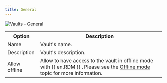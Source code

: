 ```yaml
---
title: General
---
```

![Vaults - General](/img/en/server/ServerOp8062.png)

<table>
	<tr>
		<th>
Option 
		</th>
		<th>
Description 
		</th>
	</tr>
	<tr>
		<td>
Name 
		</td>
		<td>
Vault's name. 
		</td>
	</tr>
	<tr>
		<td>
Description 
		</td>
		<td>
Vault's description. 
		</td>
	</tr>
	<tr>
		<td>
Allow offline 
		</td>
		<td>
Allow to have access to the vault in offline mode with {{ en.RDM }} . Please see the <a href="/https://helprdm.devolutions.net/datasource_offline.html" target="_blank">Offline mode</a> topic for more information. 
		</td>
	</tr>
</table>


